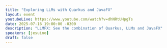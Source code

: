 ```yaml
---
title: "Exploring LLMs with Quarkus and JavaFX"
layout: event
youtubeLive: https://www.youtube.com/watch?v=dhNRtUHpgTs
date: 2025-07-16 19:00:00 -0300
description: "LLMFX: See the combination of Quarkus, LLMs and JavaFX"
speakers: [jesuino]
draft: false
---
```


